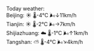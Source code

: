 Today weather:  
Beijing: ☀️   🌡️-4°C 🌬️↓11km/h  
Tianjin: ☀️   🌡️-2°C 🌬️→7km/h  
Shijiazhuang: ☁️   🌡️-1°C 🌬️↑1km/h  
Tangshan: ⛅️  🌡️-4°C 🌬️↘4km/h  
